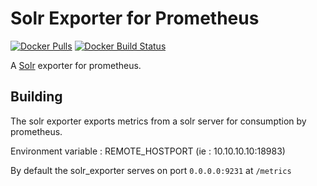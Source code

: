 # Solr Exporter for Prometheus

[![Docker Pulls](https://img.shields.io/docker/pulls/noony/prometheus-solr-exporter?maxAge=604800)][hub]
[![Docker Build Status](https://img.shields.io/docker/build/noony/prometheus-solr-exporter)][hub]

A [Solr](http://lucene.apache.org/solr/) exporter for prometheus.

## Building

The solr exporter exports metrics from a solr server for
consumption by prometheus.

Environment variable : REMOTE_HOSTPORT (ie : 10.10.10.10:18983)

By default the solr\_exporter serves on port `0.0.0.0:9231` at `/metrics`

[hub]: https://hub.docker.com/r/noony/prometheus-solr-exporter/